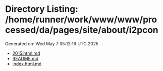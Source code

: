 # Directory Listing: /home/runner/work/www/www/processed/da/pages/site/about/i2pcon
Generated on: Wed May  7 05:12:16 UTC 2025

- [2015.html.md](2015.html.md)
- [README.md](README.md)
- [index.html.md](index.html.md)
